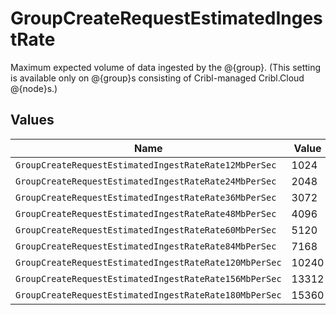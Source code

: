 # GroupCreateRequestEstimatedIngestRate

Maximum expected volume of data ingested by the @{group}. (This setting is available only on @{group}s consisting of Cribl-managed Cribl.Cloud @{node}s.)


## Values

| Name                                                   | Value                                                  |
| ------------------------------------------------------ | ------------------------------------------------------ |
| `GroupCreateRequestEstimatedIngestRateRate12MbPerSec`  | 1024                                                   |
| `GroupCreateRequestEstimatedIngestRateRate24MbPerSec`  | 2048                                                   |
| `GroupCreateRequestEstimatedIngestRateRate36MbPerSec`  | 3072                                                   |
| `GroupCreateRequestEstimatedIngestRateRate48MbPerSec`  | 4096                                                   |
| `GroupCreateRequestEstimatedIngestRateRate60MbPerSec`  | 5120                                                   |
| `GroupCreateRequestEstimatedIngestRateRate84MbPerSec`  | 7168                                                   |
| `GroupCreateRequestEstimatedIngestRateRate120MbPerSec` | 10240                                                  |
| `GroupCreateRequestEstimatedIngestRateRate156MbPerSec` | 13312                                                  |
| `GroupCreateRequestEstimatedIngestRateRate180MbPerSec` | 15360                                                  |